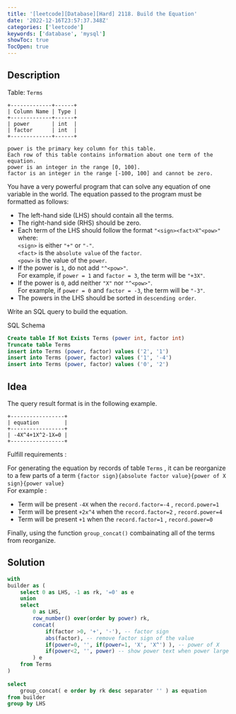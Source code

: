```yaml
---
title: '[leetcode][Database][Hard] 2118. Build the Equation'
date: '2022-12-16T23:57:37.348Z'
categories: ['leetcode']
keywords: ['database', 'mysql']
showToc: true
TocOpen: true
---
```


## Description

Table: `Terms`
```
+-------------+------+  
| Column Name | Type |  
+-------------+------+  
| power       | int  |  
| factor      | int  |  
+-------------+------+ 

power is the primary key column for this table.  
Each row of this table contains information about one term of the equation.  
power is an integer in the range [0, 100].  
factor is an integer in the range [-100, 100] and cannot be zero.
``` 

You have a very powerful program that can solve any equation of one variable in the world. The equation passed to the program must be formatted as follows:

*   The left-hand side (LHS) should contain all the terms.
*   The right-hand side (RHS) should be zero.
*   Each term of the LHS should follow the format `"<sign><fact>X^<pow>"` where:  
    `<sign>` is either `"+"` or `"-"`.  
    `<fact>` is the `absolute value` of the `factor`.  
    `<pow>` is the value of the `power`.
*   If the power is `1`, do not add `"^<pow>"`.  
    For example, if `power = 1` and `factor = 3`, the term will be `"+3X"`.
*   If the power is `0`, add neither `"X"` nor `"^<pow>"`.  
    For example, if `power = 0` and `factor = -3`, the term will be `"-3"`.
*   The powers in the LHS should be sorted in `descending order`.

Write an SQL query to build the equation.

SQL Schema
```sql
Create table If Not Exists Terms (power int, factor int)  
Truncate table Terms  
insert into Terms (power, factor) values ('2', '1')  
insert into Terms (power, factor) values ('1', '-4')  
insert into Terms (power, factor) values ('0', '2')
```

## Idea

The query result format is in the following example.
```
+-----------------+  
| equation        |  
+-----------------+  
| -4X^4+1X^2-1X=0 |  
+-----------------+
```
Fulfill requirements :

For generating the equation by records of table `Terms` , it can be reorganize to a few parts of a term `{factor sign}{absolute factor value}{power of X sign}{power value}`   
For example :  
- Term will be present `-4X` when the `record.factor=-4` , `record.power=1`   
- Term will be present `+2x^4` when the `record.factor=2` , `record.power=4`   
- Term will be present `+1` when the `record.factor=1` , `record.power=0`

Finally, using the function `group_concat()` combainating all of the terms from reorganize.

## Solution
```sql
with  
builder as (  
    select 0 as LHS, -1 as rk, '=0' as e  
    union  
    select  
        0 as LHS,  
        row_number() over(order by power) rk,  
        concat(  
            if(factor >0, '+', '-'), -- factor sign  
            abs(factor), -- remove factor sign of the value  
            if(power=0, '', if(power=1, 'X', 'X^') ), -- power of X  
            if(power<2, '', power) -- show power text when power large than 2  
        ) e  
    from Terms  
)  
  
select   
    group_concat( e order by rk desc separator '' ) as equation  
from builder  
group by LHS
```